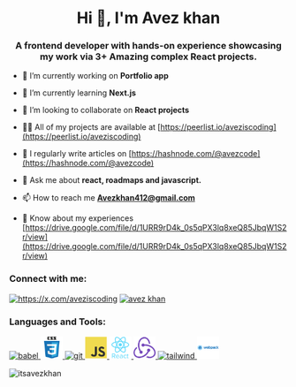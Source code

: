 

<h1 align="center">Hi 👋, I'm Avez khan</h1>
<h3 align="center">A frontend developer with hands-on experience showcasing my work via 3+ Amazing complex React projects.</h3>

- 🔭 I’m currently working on **Portfolio app**

- 🌱 I’m currently learning **Next.js**

- 👯 I’m looking to collaborate on **React projects**

- 👨‍💻 All of my projects are available at [https://peerlist.io/aveziscoding](https://peerlist.io/aveziscoding)

- 📝 I regularly write articles on [https://hashnode.com/@avezcode](https://hashnode.com/@avezcode)

- 💬 Ask me about **react, roadmaps and javascript.**

- 📫 How to reach me **Avezkhan412@gmail.com**

- 📄 Know about my experiences [https://drive.google.com/file/d/1URR9rD4k_0s5qPX3lq8xeQ85JbqW1S2r/view](https://drive.google.com/file/d/1URR9rD4k_0s5qPX3lq8xeQ85JbqW1S2r/view)

<h3 align="left">Connect with me:</h3>
<p align="left">
<a href="https://twitter.com/https://x.com/aveziscoding" target="blank"><img align="center" src="https://raw.githubusercontent.com/rahuldkjain/github-profile-readme-generator/master/src/images/icons/Social/twitter.svg" alt="https://x.com/aveziscoding" height="30" width="40" /></a>
<a href="https://hashnode.com/avez khan" target="blank"><img align="center" src="https://raw.githubusercontent.com/rahuldkjain/github-profile-readme-generator/master/src/images/icons/Social/hashnode.svg" alt="avez khan" height="30" width="40" /></a>
</p>

<h3 align="left">Languages and Tools:</h3>
<p align="left"> <a href="https://babeljs.io/" target="_blank" rel="noreferrer"> <img src="https://www.vectorlogo.zone/logos/babeljs/babeljs-icon.svg" alt="babel" width="40" height="40"/> </a> <a href="https://www.w3schools.com/css/" target="_blank" rel="noreferrer"> <img src="https://raw.githubusercontent.com/devicons/devicon/master/icons/css3/css3-original-wordmark.svg" alt="css3" width="40" height="40"/> </a> <a href="https://git-scm.com/" target="_blank" rel="noreferrer"> <img src="https://www.vectorlogo.zone/logos/git-scm/git-scm-icon.svg" alt="git" width="40" height="40"/> </a> <a href="https://developer.mozilla.org/en-US/docs/Web/JavaScript" target="_blank" rel="noreferrer"> <img src="https://raw.githubusercontent.com/devicons/devicon/master/icons/javascript/javascript-original.svg" alt="javascript" width="40" height="40"/> </a> <a href="https://reactjs.org/" target="_blank" rel="noreferrer"> <img src="https://raw.githubusercontent.com/devicons/devicon/master/icons/react/react-original-wordmark.svg" alt="react" width="40" height="40"/> </a> <a href="https://redux.js.org" target="_blank" rel="noreferrer"> <img src="https://raw.githubusercontent.com/devicons/devicon/master/icons/redux/redux-original.svg" alt="redux" width="40" height="40"/> </a> <a href="https://tailwindcss.com/" target="_blank" rel="noreferrer"> <img src="https://www.vectorlogo.zone/logos/tailwindcss/tailwindcss-icon.svg" alt="tailwind" width="40" height="40"/> </a> <a href="https://webpack.js.org" target="_blank" rel="noreferrer"> <img src="https://raw.githubusercontent.com/devicons/devicon/d00d0969292a6569d45b06d3f350f463a0107b0d/icons/webpack/webpack-original-wordmark.svg" alt="webpack" width="40" height="40"/> </a> </p>

<p><img align="center" src="https://github-readme-stats.vercel.app/api/top-langs?username=itsavezkhan&show_icons=true&locale=en&layout=compact" alt="itsavezkhan" /></p>

